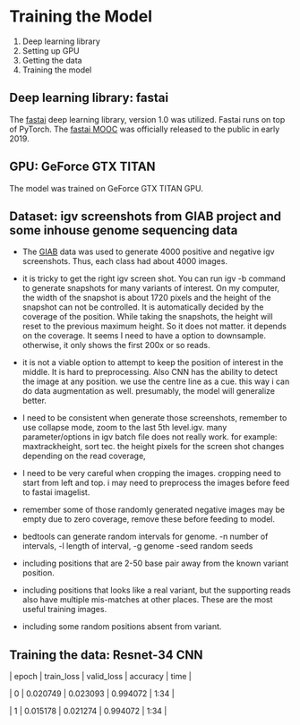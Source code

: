 # Training the Model

1.  Deep learning library
2.  Setting up GPU
3.  Getting the data
4.  Training the model 

## Deep learning library:  fastai
The [fastai](https://github.com/fastai/fastai) deep learning library, version 1.0 was utilized.  Fastai runs on top of PyTorch.   The [fastai MOOC](https://docs.fast.ai) was officially released to the public in early 2019.

## GPU: GeForce GTX TITAN
The model was trained on GeForce GTX TITAN GPU.

## Dataset:  igv screenshots from GIAB project and some inhouse genome sequencing data
- The [GIAB](https://www.nist.gov/programs-projects/genome-bottle) data was used to generate 4000 positive and negative igv screenshots.  Thus, each class had about 4000 images.

- it is tricky to get the right igv screen shot. You can run igv -b command to generate snapshots for many variants of interest. On my computer, the width of the snapshot is about 1720 pixels and the height of the snapshot can not be controlled. It is automatically decided by the coverage of the position. While taking the snapshots, the height will reset to the previous maximum height. So it does not matter. it depends on the coverage. It seems I need to have a option to downsample. otherwise, it only shows the first 200x or so reads.
- it is not a viable option to attempt to keep the position of interest in the middle. It is hard to preprocessing. Also CNN has the ability to detect the image at any position. we use the centre line as a cue. this way i can do data augmentation as well. presumably, the model will generalize better.
- I need to be consistent when generate those screenshots, remember to use collapse mode, zoom to the last 5th level.igv.
many parameter/options in igv batch file does not really work. for example: maxtrackheight, sort tec.
the height pixels for the screen shot changes depending on the read coverage,
- I need to be very careful when cropping the images. cropping need to start from left and top. i may need to preprocess the images before feed to fastai imagelist.
- remember some of those randomly generated negative images may be empty due to zero coverage, remove these before feeding to model.
- bedtools can generate random intervals for genome. -n number of intervals, -l length of interval, -g genome -seed random seeds
- including positions that are 2-50 base pair away from the known variant position.
- including positions that looks like a real variant, but the supporting reads also have multiple mis-matches at other places. These are the most useful training images.
- including some random positions absent from variant.

## Training the data:  Resnet-34 CNN
|  epoch 	|  train_loss	|  valid_loss	|  accuracy 	|  time  |

|  0	    |  0.020749	  |  0.023093	  |  0.994072	  |  1:34  |

|  1    	|  0.015178	  |  0.021274	  |  0.994072	  |  1:34  |
